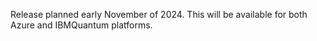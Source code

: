 Release planned early November of 2024.
This will be available for both Azure and IBMQuantum platforms.
